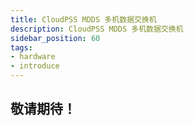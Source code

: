 ```yaml
---
title: CloudPSS MDDS 多机数据交换机
description: CloudPSS MDDS 多机数据交换机
sidebar_position: 60
tags:
- hardware
- introduce
---
```


## 敬请期待！
